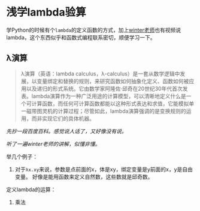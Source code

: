 # 浅学lambda验算
学Python的时候有个`lambda`的定义函数的方式，加上[winter老师](https://www.bilibili.com/video/BV1pU4y1v7Hj/?spm_id_from=333.999.0.0&vd_source=c81487e301a475bd1b0fe3113a314249)也有视频说lambda，这个东西似乎和函数式编程联系密切，顺便学习一下。
## λ演算
> λ演算（英语：lambda calculus，λ-calculus）是一套从数学逻辑中发展，以变量绑定和替换的规则，来研究函数如何抽象化定义、函数如何被应用以及递归的形式系统。它由数学家阿隆佐·邱奇在20世纪30年代首次发表。lambda演算作为一种广泛用途的计算模型，可以清晰地定义什么是一个可计算函数，而任何可计算函数都能以这种形式表达和求值，它能模拟单一磁带图灵机的计算过程；尽管如此，lambda演算强调的是变换规则的运用，而非实现它们的具体机器。

*先抄一段百度百科。感觉说人话了，又好像没有说。*

*听了一遍winter老师的讲解，似懂非懂。*

举几个例子：
1. 对于`λx.xy`来说，参数是点前面的x，体是xy，绑定变量是y前面的x，y是自由变量。
好像是能用函数来定义自然数，这些数就是邱奇数。

定义lambda的运算：
1. 乘法